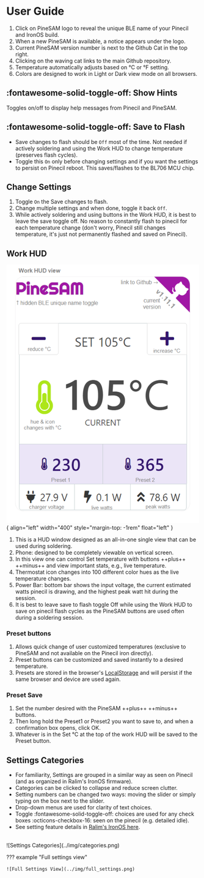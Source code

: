 # User Guide

1. Click on PineSAM logo to reveal the unique BLE name of your Pinecil and IronOS build.
2. When a new PineSAM is available, a notice appears under the logo.
3. Current PineSAM version number is next to the Github Cat in the top right.
4. Clicking on the waving cat links to the main Github repository.
5. Temperature automatically adjusts based on °C or °F setting.
6. Colors are designed to work in Light or Dark view mode on all browsers.

## :fontawesome-solid-toggle-off: Show Hints

Toggles on/off to display help messages from Pinecil and PineSAM.

## :fontawesome-solid-toggle-off: Save to Flash

- Save changes to flash should be `Off` most of the time. Not needed if actively soldering and using the Work HUD to change temperature (preserves flash cycles).
- Toggle this `On` only before changing settings and if you want the settings to persist on Pinecil reboot. This saves/flashes to the BL706 MCU chip.

## Change Settings

1. Toggle `On` the Save changes to flash.
2. Change multiple settings and when done, toggle it back `Off`.
3. While actively soldering and using buttons in the Work HUD, it is best to leave the save toggle off. No reason to constantly flash to pinecil for each temperature change (don't worry, Pinecil still changes temperature, it's just not permanently flashed and saved on Pinecil).

## Work HUD

![PineSAM Work View - HUD (Heads Up Display) detailed](../img/workHUD-detailed.png){ align="left" width="400" style="margin-top: -1rem" float="left" }

1. This is a HUD window designed as an all-in-one single view that can be used during soldering.
2. Phone: designed to be completely viewable on vertical screen.
3. In this view one can control Set temperature with buttons ++plus++ ++minus++ and view important stats, e.g., live temperature.
4. Thermostat icon changes into 100 different color hues as the live temperature changes.
5. Power Bar: bottom bar shows the input voltage, the current estimated watts pinecil is drawing, and the highest peak watt hit during the session.
6. It is best to leave save to flash toggle Off while using the Work HUD to save on pinecil flash cycles as the PineSAM buttons are used often during a soldering session.
<div style="clear: both;"></div>

### Preset buttons

1. Allows quick change of user customized temperatures (exclusive to PineSAM and not available on the Pinecil iron directly).
2. Preset buttons can be customized and saved instantly to a desired temperature.
3. Presets are stored in the browser's [LocalStorage](https://developer.mozilla.org/en-US/docs/Web/API/Window/localStorage) and will persist if the same browser and device are used again.

### Preset Save

1. Set the number desired with the PineSAM ++plus++ ++minus++ buttons.
2. Then long hold the Preset1 or Preset2 you want to save to, and when a confirmation box opens, click OK.
3. Whatever is in the Set °C at the top of the work HUD will be saved to the Preset button.

## Settings Categories

- For familiarity, Settings are grouped in a similar way as seen on Pinecil (and as organized in Ralim's IronOS firmware).
- Categories can be clicked to collapse and reduce screen clutter.
- Setting numbers can be changed two ways: moving the slider or simply typing on the box next to the slider.
- Drop-down menus are used for clarity of text choices.
- Toggle :fontawesome-solid-toggle-off: choices are used for any check boxes :octicons-checkbox-16: seen on the pinecil (e.g. detailed idle).
- See setting feature details in [Ralim's IronOS here](https://ralim.github.io/IronOS/Settings/).
<br>
![Settings Categories](../img/categories.png)

??? example "Full settings view"
    
    ![Full Settings View](../img/full_settings.png)